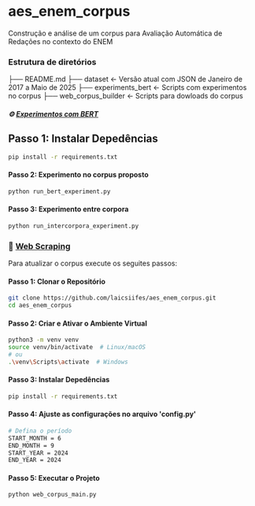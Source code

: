 # aes_enem_corpus

Construção e análise de um corpus para Avaliação Automática de Redações no contexto do ENEM

### Estrutura de diretórios

├── README.md
├── dataset                 <- Versão atual com JSON de Janeiro de 2017 a Maio de 2025
├── experiments_bert        <- Scripts com experimentos no corpus
├── web_corpus_builder      <- Scripts para dowloads do corpus




##### :gear: [Experimentos com BERT](experiments_bert/)

## Passo 1: Instalar Depedências

```bash
pip install -r requirements.txt

```

#### Passo 2: Experimento no corpus proposto 

```bash
python run_bert_experiment.py

```

#### Passo 3: Experimento entre corpora

```bash
python run_intercorpora_experiment.py
```


### :wrench: [Web Scraping](web_corpus_builder/) 

Para atualizar o corpus execute os seguites passos:

#### Passo 1: Clonar o Repositório

```bash
git clone https://github.com/laicsiifes/aes_enem_corpus.git
cd aes_enem_corpus
```

#### Passo 2: Criar e Ativar o Ambiente Virtual

```bash
python3 -m venv venv
source venv/bin/activate  # Linux/macOS
# ou
.\venv\Scripts\activate  # Windows

```


#### Passo 3: Instalar Depedências

```bash
pip install -r requirements.txt

```

#### Passo 4: Ajuste as configurações no arquivo 'config.py'

```bash
# Defina o período
START_MONTH = 6
END_MONTH = 9
START_YEAR = 2024
END_YEAR = 2024

```

#### Passo 5: Executar o Projeto

```bash
python web_corpus_main.py

```